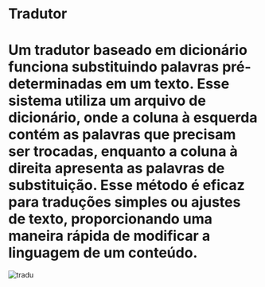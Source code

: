 # Tradutor
# Um tradutor baseado em dicionário funciona substituindo palavras pré-determinadas em um texto. Esse sistema utiliza um arquivo de dicionário, onde a coluna à esquerda contém as palavras que precisam ser trocadas, enquanto a coluna à direita apresenta as palavras de substituição. Esse método é eficaz para traduções simples ou ajustes de texto, proporcionando uma maneira rápida de modificar a linguagem de um conteúdo.
![tradu](https://github.com/user-attachments/assets/6203c699-93a2-41e1-9467-10feb0c7fa33)
